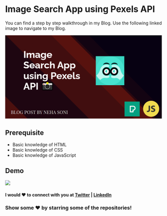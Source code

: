 # Image Search App using Pexels API
You can find a step by step walkthrough in my Blog. Use the following linked image to navigate to my Blog.

<a href="https://nehasoni.hashnode.dev/digital-clock-using-javascript"> <img src="project_images/Screenshot (432).png" alt="blog post"></a>
## Prerequisite
- Basic knowledge of HTML
- Basic knowledge of CSS
- Basic knowledge of JavaScript

## Demo
<img src="project_images/Image_search_app.gif">

#### I would ❤ to connect with you at  <a href="https://twitter.com/nehasoni__">Twitter</a> | <a href="https://www.linkedin.com/in/neha-soni-70a6231b1/">LinkedIn</a>
 ### Show some ❤️ by starring some of the repositories!
